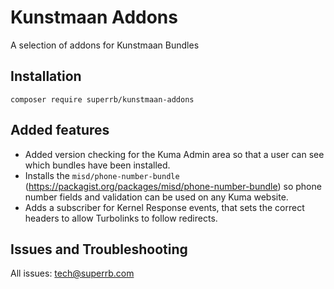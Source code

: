 # Kunstmaan Addons
A selection of addons for Kunstmaan Bundles
## Installation
`composer require superrb/kunstmaan-addons`
## Added features
- Added version checking for the Kuma Admin area so that a user can see which bundles have been installed.
- Installs the `misd/phone-number-bundle` (https://packagist.org/packages/misd/phone-number-bundle) so phone number fields and validation can be used on any Kuma website.
- Adds a subscriber for Kernel Response events, that sets the correct headers to allow Turbolinks to follow redirects.
## Issues and Troubleshooting
All issues: tech@superrb.com
